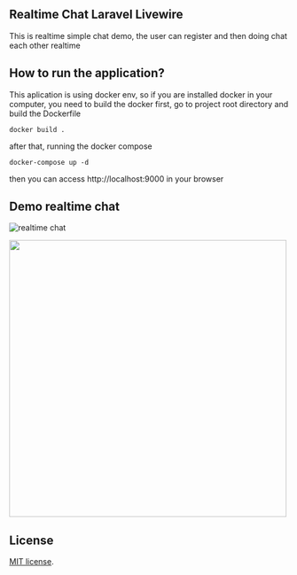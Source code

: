 ## Realtime Chat Laravel Livewire

This is realtime simple chat demo, the user can register and then doing chat each other realtime

## How to run the application?

This aplication is using docker env, so if you are installed docker in your computer, you need to build the docker first, go to project root directory and build the Dockerfile

```
docker build .
```

after that, running the docker compose
```
docker-compose up -d
```

then you can access http://localhost:9000 in your browser

## Demo realtime chat
![realtime chat](https://github.com/juangsalaz/realtime-chat/assets/7124362/51f4c4b6-3452-40a2-b568-0226d1dba99d)

<img src="[https://your-image-url.type](https://github.com/juangsalaz/realtime-chat/assets/7124362/51f4c4b6-3452-40a2-b568-0226d1dba99d)" width="500">

## License
[MIT license](https://opensource.org/licenses/MIT).

